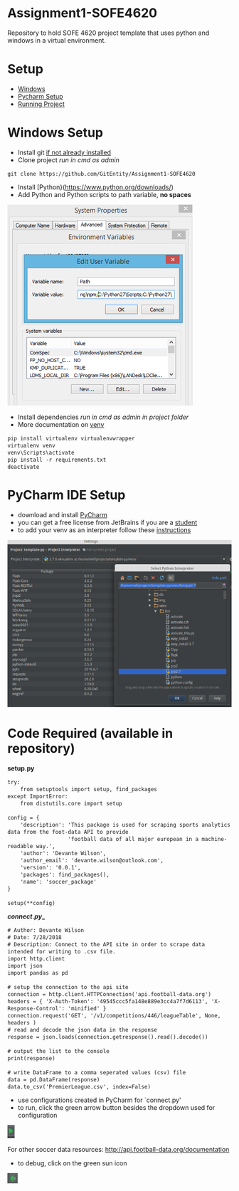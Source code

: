 # Assignment1-SOFE4620
Repository to hold SOFE 4620 project template that uses python and windows in a virtual environment. 

# Setup
- [Windows](#windows-setup)
- [Pycharm Setup](#pycharm-ide-setup)
- [Running Project](#code-required-available-in-repository)

# Windows Setup
- Install git [if not already installed](https://git-scm.com/download/win)
- Clone project *run in cmd as admin*
```
git clone https://github.com/GitEntity/Assignment1-SOFE4620
```
- Install [Python}(https://www.python.org/downloads/)
- Add Python and Python scripts to path variable, **no spaces**

![path](img/path.PNG)

- Install dependencies *run in cmd as admin in project folder*
- More documentation on [venv](http://docs.python-guide.org/en/latest/dev/virtualenvs/)
```
pip install virtualenv virtualenvwrapper
virtualenv venv
venv\Scripts\activate
pip install -r requirements.txt
deactivate
```


# PyCharm IDE Setup
- download and install [PyCharm](https://www.jetbrains.com/pycharm/)
- you can get a free license from JetBrains if you are a [student](https://www.jetbrains.com/student/)
- to add your venv as an interpreter follow these [instructions](https://www.jetbrains.com/help/pycharm/2016.1/adding-existing-virtual-environment.html)

![VENV Interpreter Setup](img/pycharm-venv.png)

# Code Required (available in repository)

**__setup.py__**
```
try:
    from setuptools import setup, find_packages
except ImportError:
    from distutils.core import setup

config = {
    'description': 'This package is used for scraping sports analytics data from the foot-data API to provide
                   'football data of all major european in a machine-readable way.',
    'author': 'Devante Wilson',
    'author_email': 'devante.wilson@outlook.com',
    'version': '0.0.1',
    'packages': find_packages(),
    'name': 'soccer_package'
}

setup(**config)
```
**_connect.py__**
```
# Author: Devante Wilson
# Date: 7/28/2018
# Description: Connect to the API site in order to scrape data intended for writing to .csv file.
import http.client
import json
import pandas as pd

# setup the connection to the api site
connection = http.client.HTTPConnection('api.football-data.org')
headers = { 'X-Auth-Token': '49545ccc5fa148e889e3cc4a7f7d6113', 'X-Response-Control': 'minified' }
connection.request('GET', '/v1/competitions/446/leagueTable', None, headers )
# read and decode the json data in the response
response = json.loads(connection.getresponse().read().decode())

# output the list to the console
print(response)

# write DataFrame to a comma seperated values (csv) file
data = pd.DataFrame(response)
data.to_csv('PremierLeague.csv', index=False)
```

- use configurations created in PyCharm for `connect.py'
- to run, click the green arrow button besides the dropdown used for configuration

![Run](img/run.png)

For other soccer data resources: http://api.football-data.org/documentation

- to debug, click on the green sun icon

![Debug](img/debug.png)
